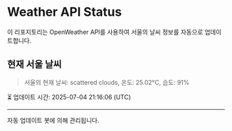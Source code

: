 
# Weather API Status

이 리포지토리는 OpenWeather API를 사용하여 서울의 날씨 정보를 자동으로 업데이트합니다.

## 현재 서울 날씨
> 서울의 현재 날씨: scattered clouds, 온도: 25.02°C, 습도: 91%

⏳ 업데이트 시간: 2025-07-04 21:16:06 (UTC)

---
자동 업데이트 봇에 의해 관리됩니다.
